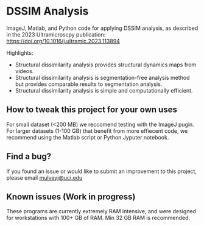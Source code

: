 # DSSIM Analysis
ImageJ, Matlab, and Python code for applying DSSIM analysis, as described in the 2023 Ultramicroscpy publication: https://doi.org/10.1016/j.ultramic.2023.113894

Highlights:
- Structural dissimilarity analysis provides structural dynamics maps from videos.
- Structural dissimilarity analysis is segmentation-free analysis method but provides comparable results to segmentation analysis.
- Structural dissimilarity analysis is simple and computationally efficient.

## How to tweak this project for your own uses

For small dataset (<200 MB) we reccomend testing with the ImageJ pugin. For larger datasets (1-100 GB) that benefit from more effiecent code, we recommend using the Matlab script or Python Jyputer notebook.

## Find a bug?

If you found an issue or would like to submit an improvement to this project, please email mulveyj@uci.edu

## Known issues (Work in progress)

These programs are currently extremely RAM intensive, and were designed for workstations with 100+ GB of RAM.  Min 32 GB RAM is recommended.


